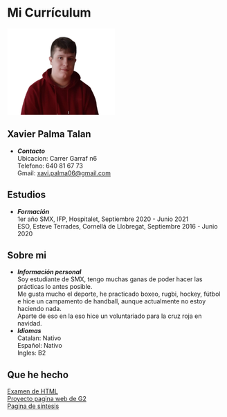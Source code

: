 # Mi Currículum
<img src="fotoxavi.png" with="100" height="200">

## Xavier Palma Talan
- ___Contacto___ <br>
Ubicacion: Carrer Garraf n6 <br>
Telefono: 640 81 67 73 <br>
Gmail: xavi.palma06@gmail.com

## Estudios
- ___Formación___ <br>
1er año SMX, IFP, Hospitalet, Septiembre 2020 - Junio 2021 <br>
ESO, Esteve Terrades, Cornellá de Llobregat, Septiembre 2016 - Junio 2020 <br>

## Sobre mi
- ___Información personal___ <br>
Soy estudiante de SMX, tengo muchas ganas de poder hacer las prácticas lo antes posible. <br>
Me gusta mucho el deporte, he practicado boxeo, rugbi, hockey, fútbol e hice un campamento de handball, aunque actualmente no estoy haciendo nada. <br>
Aparte de eso en la eso hice un voluntariado para la cruz roja en navidad. <br>
- ___Idiomas___<br>
Catalan: Nativo<br>
Español: Nativo<br>
Ingles: B2<br>
## Que he hecho<br>
[Examen de HTML](Examen_HTML)<br>
[Proyecto pagina web de G2](Proyecto_G2)<br>
[Pagina de sintesis](Pagina_Sintesis)<br>
